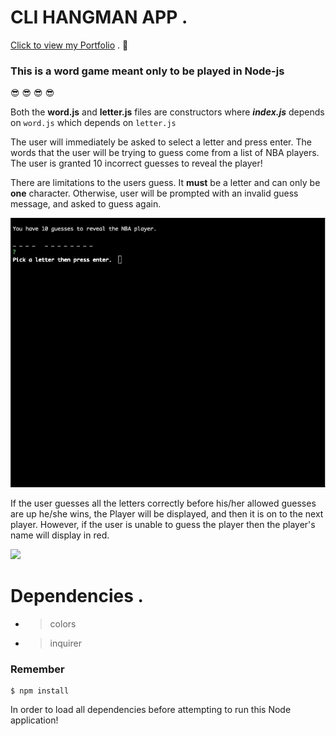 # CLI HANGMAN APP . 

[Click to view my Portfolio](https://kangkang0804.github.io/MyPortfolio/) . :100:
 


### This is a word game meant only to be played in Node-js 
:sunglasses: :sunglasses: :sunglasses: :sunglasses:

Both the **word.js** and **letter.js** files are constructors
where **_index.js_** depends on `word.js` which depends on `letter.js`

The user will immediately be asked to select a letter and press enter. The words that the user will be trying to guess come from a list of NBA players. The user is granted 10 incorrect guesses to reveal the player!


There are limitations to the users guess. It **must** be a letter and can only be **one** character. Otherwise, user will be prompted with an invalid guess message, and asked to guess again. 

![](CLI-HANGMAN1.gif)


If the user guesses all the letters correctly before his/her allowed guesses are up he/she wins, the Player will be displayed, and then it is on to the next player. However, if the user is unable to guess the player then the player's name will display in red.


![](CLI-HANGMAN2.gif)



# Dependencies . 

- > colors
- > inquirer

### Remember

```
$ npm install
```

In order to load all dependencies before attempting to run this Node application!
